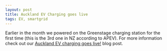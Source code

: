 ```yaml
---
layout: post
title: Auckland EV Charging goes live
tags: EV, smartgrid
---
```

Earlier in the month we powered on the Greenstage charging station for the first time (this is the 3rd one in NZ according to APEV). For more information check out our [Auckland EV charging goes live!](http://blog.greenstage.co.nz/2013/05/auckland-ev-charging-goes-live.html) blog post.
